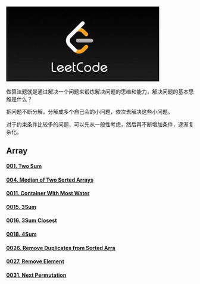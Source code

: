 ![](https://github.com/ShiMengjie/LeetCode/blob/master/pictures/Pic.png)

做算法题就是通过解决一个问题来锻炼解决问题的思维和能力，解决问题的基本思维是什么？

把问题不断分解，分解成多个自己会的小问题，依次去解决这些小问题。

对于约束条件比较多的问题，可以先从一般性考虑，然后再不断增加条件，逐渐复杂化。

## Array

#### [001. Two Sum](https://github.com/ShiMengjie/LeetCode/blob/master/Q_001.md)

#### [004. Median of Two Sorted Arrays](https://github.com/ShiMengjie/LeetCode/blob/master/Q_004.md)

#### [0011. Container With Most Water](https://github.com/ShiMengjie/LeetCode/blob/master/Q_0011.md)

#### [0015. 3Sum](https://github.com/ShiMengjie/LeetCode/blob/master/Q_0015.md)

#### [0016. 3Sum Closest](https://github.com/ShiMengjie/LeetCode/blob/master/Q_0016.md)

#### [0018. 4Sum](https://github.com/ShiMengjie/LeetCode/blob/master/Q_0018.md)

#### [0026. Remove Duplicates from Sorted Arra](https://github.com/ShiMengjie/LeetCode/blob/master/Q_0026.md)

#### [0027. Remove Element](https://github.com/ShiMengjie/LeetCode/blob/master/Q_0027.md)

#### [0031. Next Permutation](https://github.com/ShiMengjie/LeetCode/blob/master/Q_0031.md)

